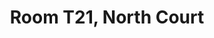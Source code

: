 ---
basin: 'No'
cudn: true
floor: Second
grade: 2
images:
- /room_database/images/noc/t21_1.jpg
- /room_database/images/noc/t21_2.jpg
living_room: 'No'
location: North Court
name: T21
network: Wireless Only
title: Room T21, North Court
---